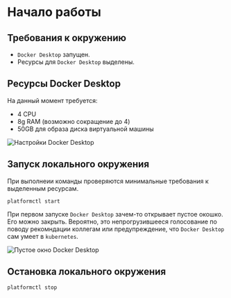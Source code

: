# Начало работы

## Требования к окружению

* `Docker Desktop` запущен.
* Ресурсы для `Docker Desktop` выделены.

## Ресурсы Docker Desktop

На данный момент требуется:

* 4 CPU
* 8g RAM (возможно сокращение до 4)
* 50GB для образа диска виртуальной машины

![Настройки Docker Desktop](/assets/docker-desktop-prereq.png)

## Запуск локального окружения

При выполнеии команды проверяются минимальные требования к выделенным ресурсам.

```shell
platformctl start
```

При первом запуске `Docker Desktop` зачем-то открывает пустое окошко. Его можно
закрыть. Вероятно, это непрогрузившееся голосование по поводу рекомндации
коллегам или предупреждение, что `Docker Desktop` сам умеет в `kubernetes`.

![Пустое окно Docker Desktop](/assets/docker-desktop-empty-window.png)

## Остановка локального окружения

```shell
platformctl stop
```
